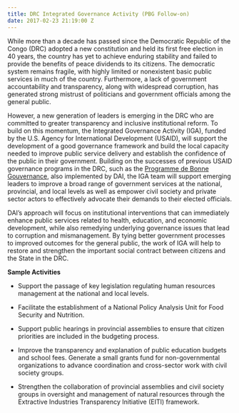 ```yaml
---
title: DRC Integrated Governance Activity (PBG Follow-on)
date: 2017-02-23 21:19:00 Z
---
```


While more than a decade has passed since the Democratic Republic of the Congo (DRC) adopted a new constitution and held its first free election in 40 years, the country has yet to achieve enduring stability and failed to provide the benefits of peace dividends to its citizens. The democratic system remains fragile, with highly limited or nonexistent basic public services in much of the country. Furthermore, a lack of government accountability and transparency, along with widespread corruption, has generated strong mistrust of politicians and government officials among the general public.

However, a new generation of leaders is emerging in the DRC who are committed to greater transparency and inclusive institutional reform. To build on this momentum, the Integrated Governance Activity (IGA), funded by the U.S. Agency for International Development (USAID), will support the development of a good governance framework and build the local capacity needed to improve public service delivery and establish the confidence of the public in their government. Building on the successes of previous USAID governance programs in the DRC, such as the [Programme de Bonne Gouvernance](https://www.dai.com/our-work/projects/democratic-republic-congo-programme-de-bonne-gouvernance-pbg), also implemented by DAI, the IGA team will support emerging leaders to improve a broad range of government services at the national, provincial, and local levels as well as empower civil society and private sector actors to effectively advocate their demands to their elected officials.

DAI’s approach will focus on institutional interventions that can immediately enhance public services related to health, education, and economic development, while also remedying underlying governance issues that lead to corruption and mismanagement. By tying better government processes to improved outcomes for the general public, the work of IGA will help to restore and strengthen the important social contract between citizens and the State in the DRC.

**Sample Activities**

* Support the passage of key legislation regulating human resources management at the national and local levels.

* Facilitate the establishment of a National Policy Analysis Unit for Food Security and Nutrition.

* Support public hearings in provincial assemblies to ensure that citizen priorities are included in the budgeting process.

* Improve the transparency and explanation of public education budgets and school fees.
  Generate a small grants fund for non-governmental organizations to advance coordination and cross-sector work with civil society groups.

* Strengthen the collaboration of provincial assemblies and civil society groups in oversight and management of natural resources through the Extractive Industries Transparency Initiative (EITI) framework.